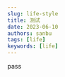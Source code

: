 ```yaml
---
slug: life-style
title: 测试
date: 2023-06-10
authors: sanbu
tags: [life]
keywords: [life]
---
```


pass
